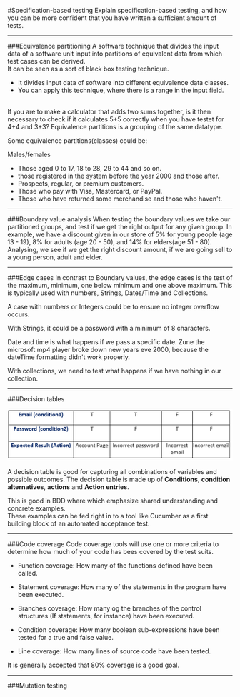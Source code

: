 #Specification-based testing
Explain specification-based testing, and how you can be more confident that you have written a sufficient amount of tests.
****
###Equivalence partitioning
A software technique that divides the input data of a software unit input into partitions of
equivalent data from which test cases can be derived.\
It can be seen as a sort of black box testing technique.

- It divides input data of software into different equivalence data classes.
- You can apply this technique, where there is a range in the input field.



\
If you are to make a calculator that adds two sums together, is it then necessary to check if it calculates 5+5 correctly when you have testet for 4+4 and 3+3?
Equivalence partitions is a grouping of the same datatype.

Some equivalence partitions(classes) could be:

Males/females
* Those aged 0 to 17, 18 to 28, 29 to 44 and so on.
* those registered in the system before the year 2000 and those after.
* Prospects, regular, or premium customers.
* Those who pay with Visa, Mastercard, or PayPal.
* Those who have returned some merchandise and those who haven't.

****
###Boundary value analysis
When testing the boundary values we take our partitioned groups, and test if we get the right output for any given group.
In example, we have a discount given in our store of 5%  for young people (age 13 - 19), 8% for adults (age 20 - 50), 
and 14% for elders(age  51 - 80). Analysing, we see if we get the right discount amount, if we are going sell to a 
young person, adult and elder.

****
###Edge cases
In contrast to Boundary values, the edge cases is the test of the maximum, minimum, one below minimum and one above 
maximum. This is typically used with numbers, Strings, Dates/Time and Collections.

A case with numbers or Integers could be to ensure no integer overflow occurs.

With Strings, it could be a password with a minimum of 8 characters.

Date and time is what happens if we pass a specific date. Zune the microsoft mp4 player broke down new years eve 2000, 
because the dateTime formatting didn't work properly.

With collections, we need to test what happens if we have nothing in our collection. 
****

###Decision tables

![img.png](Images/DecisionTable.png)

A decision table is good for capturing all combinations of variables and possible outcomes.
The decision table is made up of **Conditions**, **condition alternatives**, **actions** and **Action entries**.

This is good in BDD where which emphasize shared understanding and concrete examples. \
These examples can be fed right in to a tool like Cucumber as a first building block of an automated acceptance test.
****
###Code coverage
Code coverage tools will use one or more criteria to determine how much of your code has bees covered by the test suits.

- Function coverage:
How many of the functions defined have been called.


- Statement coverage:
How many of the statements in the program have been executed.


- Branches coverage:
How many og the branches of the control structures (If statements, for instance) have been executed.


- Condition coverage:
How many boolean sub-expressions have been tested for a true and false value.


- Line coverage: 
How many lines of source code have been tested.

It is generally accepted that 80% coverage is a good goal.

****
###Mutation testing


